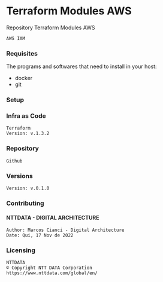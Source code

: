 # Terraform Modules AWS

Repository Terraform Modules AWS

```shell
AWS IAM
```

### Requisites

The programs and softwares that need to install in your host:

- docker
- git

### Setup

### Infra as Code
```shell
Terraform
Version: v.1.3.2
```

### Repository
```shell
Github
```

### Versions 
```shell
Version: v.0.1.0
```

### Contributing
#### NTTDATA - DIGITAL ARCHITECTURE
```shell
Author: Marcos Cianci - Digital Architecture 
Date: Qui, 17 Nov de 2022
```

### Licensing
```shell
NTTDATA 
© Copyright NTT DATA Corporation
https://www.nttdata.com/global/en/
```
